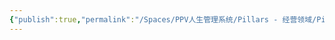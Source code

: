 ```yaml
---
{"publish":true,"permalink":"/Spaces/PPV人生管理系统/Pillars - 经营领域/Pillars - 人生经营领域/运动/增肌减脂计划/肌肉部位库/肌肉库/冈下肌.md","created":"2025-07-07T18:08:49.522+08:00","modified":"2025-07-09T00:23:33.065+08:00","published":"2025-07-09T00:23:33.065+08:00","cssclasses":""}
---
```


